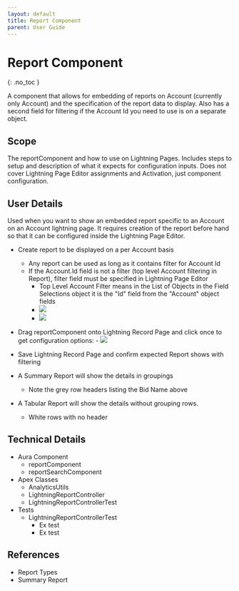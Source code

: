 ```yaml
---
layout: default
title: Report Component
parent: User Guide
---
```


# Report Component
{: .no_toc }

A component that allows for embedding of reports on Account (currently only Account) and the specification of the report data to display.   Also has a second field for filtering if the Account Id you need to use is on a separate object.
## Scope
The reportComponent and how to use on Lightning Pages.   Includes steps to setup and description of what it expects for configuration inputs.  Does not cover Lightning Page Editor assignments and Activation, just component configuration.

## User Details
Used when you want to show an embedded report specific to an Account on an Account lightning page.  It requires creation of the report before hand so that it can be configured inside the Lightning Page Editor.
- Create report to be displayed on a per Account basis
    - Any report can be used as long as it contains filter for Account Id
    - If the Account.Id field is not a filter (top level Account filtering in Report), filter field must be specified in Lightning Page Editor
        - Top Level Account Filter means in the List of Objects in the Field Selections object it is the "Id" field from the "Account" object fields
        - ![](https://sfdcboss.github.io/voyajerwiki/assets/images/reportComponentEx1.jpg)
        - ![](https://sfdcboss.github.io/voyajerwiki/assets/images/reportComponentEx2.jpg)
- Drag reportComponent onto Lightning Record Page and click once to get configuration options:
        - ![](https://sfdcboss.github.io/voyajerwiki/assets/images/reportComponentOverview.jpg)

- Save Lightning Record Page and confirm expected Report shows with filtering
- A Summary Report will show the details in groupings
    - Note the grey row headers listing the Bid Name above
- A Tabular Report will show the details without grouping rows.
    - White rows with no header

## Technical Details
- Aura Component
    - reportComponent
    - reportSearchComponent
- Apex Classes
    - AnalyticsUtils
    - LightningReportController
    - LightningReportControllerTest
- Tests
    - LightningReportControllerTest
        - Ex test
        - Ex test
## References
- Report Types
- Summary Report
